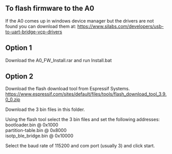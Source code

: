 To flash firmware to the A0
---------------------------

If the A0 comes up in windows device manager but the drivers are not found you can download them at:
https://www.silabs.com/developers/usb-to-uart-bridge-vcp-drivers

Option 1
---------
Download the A0_FW_Install.rar and run Install.bat


Option 2
---------
Download the flash download tool from Espressif Systems.
https://www.espressif.com/sites/default/files/tools/flash_download_tool_3.9.0_0.zip

Download the 3 bin files in this folder.

Using the flash tool select the 3 bin files and set the following addresses:<br />
bootloader.bin    @ 0x1000<br />
partition-table.bin   @ 0x8000<br />
isotp_ble_bridge.bin  @ 0x10000<br />

Select the baud rate of 115200 and com port (usually 3) and click start.

